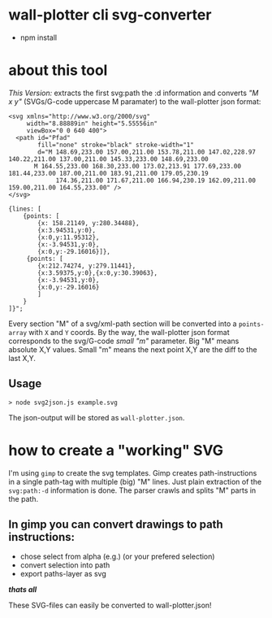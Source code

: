 # wall-plotter cli svg-converter

- npm install


# about this tool
*This Version:*
extracts the first svg:path the :d information and converts *"M x y"* (SVGs/G-code uppercase M paramater) to the wall-plotter json format:
```
<svg xmlns="http://www.w3.org/2000/svg"
     width="8.88889in" height="5.55556in"
     viewBox="0 0 640 400">
  <path id="Pfad"
        fill="none" stroke="black" stroke-width="1"
        d="M 148.69,233.00 157.00,211.00 153.78,211.00 147.02,228.97 140.22,211.00 137.00,211.00 145.33,233.00 148.69,233.00
	   M 164.55,233.00 168.30,233.00 173.02,213.91 177.69,233.00 181.44,233.00 187.00,211.00 183.91,211.00 179.05,230.19
             174.36,211.00 171.67,211.00 166.94,230.19 162.09,211.00 159.00,211.00 164.55,233.00" />
</svg>
```
``` 
{lines: [
    {points: [
        {x: 158.21149, y:280.34488},
        {x:3.94531,y:0},
        {x:0,y:11.95312},
        {x:-3.94531,y:0},
        {x:0,y:-29.16016}]},
     {points: [
        {x:212.74274, y:279.11441},
        {x:3.59375,y:0},{x:0,y:30.39063},
        {x:-3.94531,y:0},
        {x:0,y:-29.16016}
        ]
    }
]}";
```
Every section "M" of a svg/xml-path section will be converted into a `points-array` with `X` and `Y` coords.
By the way, the wall-plotter json format corresponds to the svg/G-code *small "m"* parameter.
Big "M" means absolute X,Y values. Small "m" means the next point X,Y are the diff to the last X,Y.

## Usage
```
> node svg2json.js example.svg
```
The json-output will be stored as `wall-plotter.json`.


# how to create a "working" SVG

I'm using `gimp` to create the svg templates. Gimp creates path-instructions in a single path-tag with multiple (big) "M" lines.
Just plain extraction of the `svg:path:-d` information is done.
The parser crawls and splits "M" parts in the path.

## In gimp you can convert drawings to path instructions:
- chose select from alpha (e.g.) (or your prefered selection)
- convert selection into path
- export paths-layer as svg

***thats all***

These SVG-files can easily be converted to wall-plotter.json!